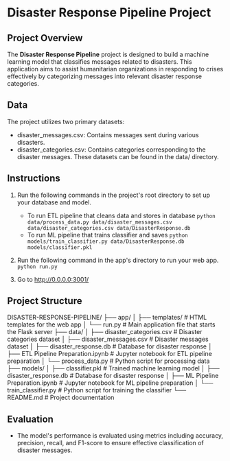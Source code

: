 # Disaster Response Pipeline Project

## Project Overview
The **Disaster Response Pipeline** project is designed to build a machine learning model that classifies messages related to disasters. This application aims to assist humanitarian organizations in responding to crises effectively by categorizing messages into relevant disaster response categories.

## Data
The project utilizes two primary datasets:
- disaster_messages.csv: Contains messages sent during various disasters.
- disaster_categories.csv: Contains categories corresponding to the disaster messages.
These datasets can be found in the data/ directory.

## Instructions

1. Run the following commands in the project's root directory to set up your database and model.

    - To run ETL pipeline that cleans data and stores in database
        `python data/process_data.py data/disaster_messages.csv data/disaster_categories.csv data/DisasterResponse.db`
    - To run ML pipeline that trains classifier and saves
        `python models/train_classifier.py data/DisasterResponse.db models/classifier.pkl`

2. Run the following command in the app's directory to run your web app.
    `python run.py`

3. Go to http://0.0.0.0:3001/


## Project Structure

DISASTER-RESPONSE-PIPELINE/
├── app/
│   ├── templates/                    # HTML templates for the web app
│   └── run.py                        # Main application file that starts the Flask server
├── data/
│   ├── disaster_categories.csv        # Disaster categories dataset
│   ├── disaster_messages.csv          # Disaster messages dataset
│   ├── disaster_response.db           # Database for disaster response
│   ├── ETL Pipeline Preparation.ipynb  # Jupyter notebook for ETL pipeline preparation
│   └── process_data.py               # Python script for processing data
├── models/
│   ├── classifier.pkl                 # Trained machine learning model
│   ├── disaster_response.db           # Database for disaster response
│   ├── ML Pipeline Preparation.ipynb   # Jupyter notebook for ML pipeline preparation
│   └── train_classifier.py            # Python script for training the classifier
└── README.md                         # Project documentation

## Evaluation
- The model's performance is evaluated using metrics including accuracy, precision, recall, and F1-score to ensure effective classification of disaster messages.